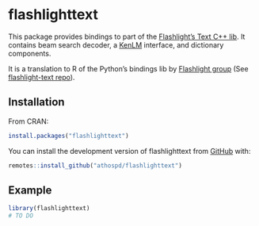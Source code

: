 
<!-- README.md is generated from README.Rmd. Please edit that file -->

# flashlighttext

<!-- badges: start -->

<!-- badges: end -->

This package provides bindings to part of the [Flashlight’s Text C++
lib](https://github.com/flashlight/text). It contains beam search
decoder, a [KenLM](https://github.com/kpu/kenlm/) interface, and
dictionary components.

It is a translation to R of the Python’s bindings lib by [Flashlight
group](https://github.com/flashlight) (See [flashlight-text
repo](https://github.com/flashlight/text)).

## Installation

From CRAN:

``` r
install.packages("flashlighttext")
```

You can install the development version of flashlighttext from
[GitHub](https://github.com/) with:

``` r
remotes::install_github("athospd/flashlighttext")
```

## Example

``` r
library(flashlighttext)
# TO DO
```
